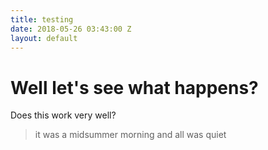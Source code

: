 ```yaml
---
title: testing
date: 2018-05-26 03:43:00 Z
layout: default
---
```


# Well let's see what happens?
Does this work very well?
> it was a midsummer morning and all was quiet